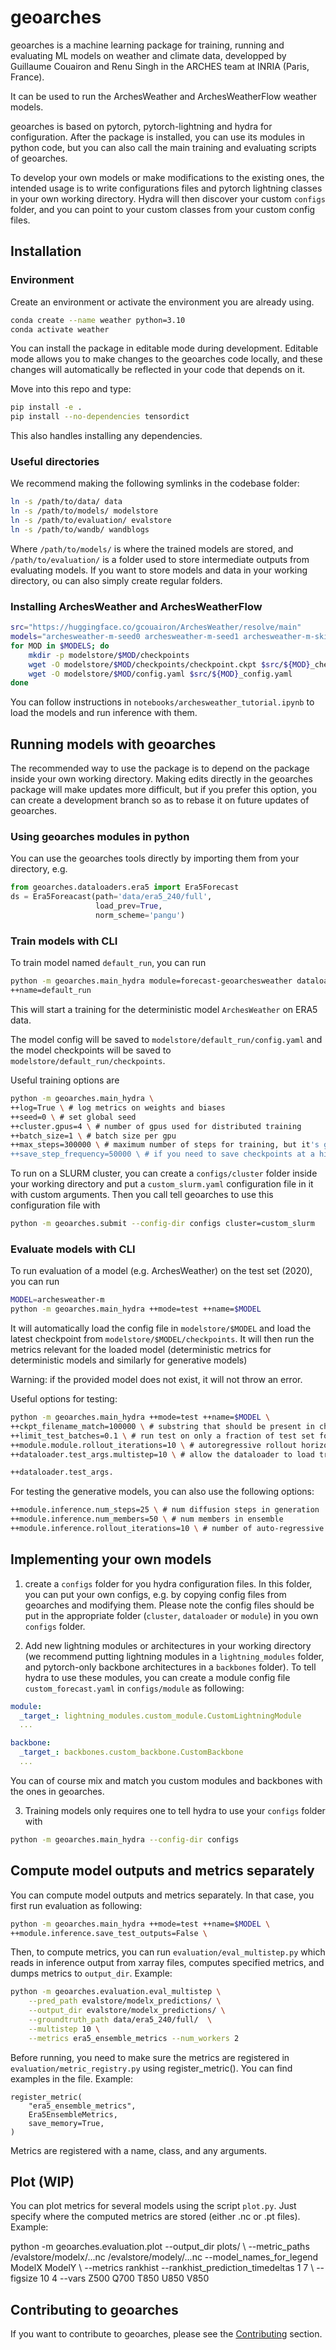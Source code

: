 # geoarches

geoarches is a machine learning package for training, running and evaluating ML models on weather and climate data, developped by Guillaume Couairon and Renu Singh in the ARCHES team at INRIA (Paris, France).

It can be used to run the ArchesWeather and ArchesWeatherFlow weather models.

geoarches is based on pytorch, pytorch-lightning and hydra for configuration. After the package is installed, you can use its modules in python code, but you can also call the main training and evaluating scripts of geoarches. 


To develop your own models or make modifications to the existing ones, the intended usage is to write configurations files and pytorch lightning classes in your own working directory. Hydra will then discover your custom ``configs`` folder, and you can point to your custom classes from your custom config files.


## Installation

### Environment

Create an environment or activate the environment you are already using.

```sh
conda create --name weather python=3.10
conda activate weather
```

You can install the package in editable mode during development.
Editable mode allows you to make changes to the geoarches code locally, and these changes will automatically be reflected in your code that depends on it.

Move into this repo and type:
```sh
pip install -e .
pip install --no-dependencies tensordict
```
This also handles installing any dependencies.

### Useful directories

We recommend making the following symlinks in the codebase folder:
```sh
ln -s /path/to/data/ data
ln -s /path/to/models/ modelstore
ln -s /path/to/evaluation/ evalstore
ln -s /path/to/wandb/ wandblogs
```
Where `/path/to/models/` is where the trained models are stored, and `/path/to/evaluation/` is a folder used to store intermediate outputs from evaluating models. If you want to store models and data in your working directory, ou can also simply create regular folders.

### Installing ArchesWeather and ArchesWeatherFlow

```sh
src="https://huggingface.co/gcouairon/ArchesWeather/resolve/main"
models="archesweather-m-seed0 archesweather-m-seed1 archesweather-m-skip-seed0 archesweather-m-skip-seed1 archesweathergen"
for MOD in $MODELS; do
    mkdir -p modelstore/$MOD/checkpoints
    wget -O modelstore/$MOD/checkpoints/checkpoint.ckpt $src/${MOD}_checkpoint.ckpt
    wget -O modelstore/$MOD/config.yaml $src/${MOD}_config.yaml 
done
```
You can follow instructions in `notebooks/archesweather_tutorial.ipynb` to load the models and run inference with them.

## Running models with geoarches

The recommended way to use the package is to depend on the package inside your own working directory. Making edits directly in the geoarches package will make updates more difficult, but if you prefer this option, you can create a development branch so as to rebase it on future updates of geoarches.

### Using geoarches modules in python

You can use the geoarches tools directly by importing them from your directory, e.g.

```python
from geoarches.dataloaders.era5 import Era5Forecast
ds = Era5Foreacast(path='data/era5_240/full',
                   load_prev=True,
                   norm_scheme='pangu')
```


### Train models with CLI

To train model named `default_run`, you can run
```sh
python -m geoarches.main_hydra module=forecast-geoarchesweather dataloader=era5 \
++name=default_run
```
This will start a training for the deterministic model `ArchesWeather` on ERA5 data.

The model config will be saved to `modelstore/default_run/config.yaml` and the model checkpoints will be saved to `modelstore/default_run/checkpoints`.

Useful training options are 
```sh
python -m geoarches.main_hydra \
++log=True \ # log metrics on weights and biases
++seed=0 \ # set global seed
++cluster.gpus=4 \ # number of gpus used for distributed training
++batch_size=1 \ # batch size per gpu
++max_steps=300000 \ # maximum number of steps for training, but it's good to leave this at 300k for era5 trainings
++save_step_frequency=50000 \ # if you need to save checkpoints at a higher frequency
```

To run on a SLURM cluster, you can create a `configs/cluster` folder inside your working directory and put a ``custom_slurm.yaml`` configuration file in it with custom arguments. Then you call tell geoarches to use this configuration file with

```sh
python -m geoarches.submit --config-dir configs cluster=custom_slurm
```

### Evaluate models with CLI

To run evaluation of a model (e.g. ArchesWeather) on the test set (2020), you can run 
```sh 
MODEL=archesweather-m
python -m geoarches.main_hydra ++mode=test ++name=$MODEL
```
It will automatically load the config file in `modelstore/$MODEL` and load the latest checkpoint from ``modelstore/$MODEL/checkpoints``.
It will then run the metrics relevant for the loaded model (deterministic metrics for deterministic models and similarly for generative models)

Warning: if the provided model does not exist, it will not throw an error.

Useful options for testing:
```sh
python -m geoarches.main_hydra ++mode=test ++name=$MODEL \
++ckpt_filename_match=100000 \ # substring that should be present in checkpoint file name, e.g. here for loading the checkpoint at step 100000
++limit_test_batches=0.1 \ # run test on only a fraction of test set for debugging
++module.module.rollout_iterations=10 \ # autoregressive rollout horizon, in which case the line below is also needed
++dataloader.test_args.multistep=10 \ # allow the dataloader to load trajectories of size 10

++dataloader.test_args.

```

For testing the generative models, you can also use the following options:
```sh
++module.inference.num_steps=25 \ # num diffusion steps in generation
++module.inference.num_members=50 \ # num members in ensemble
++module.inference.rollout_iterations=10 \ # number of auto-regressive steps, 10 days by default.
```

## Implementing your own models


1) create a `configs` folder for you hydra configuration files. In this folder, you can put your own configs, e.g. by copying config files from geoarches and modifying them. Please note the config files should be put in the appropriate folder (`cluster`, `dataloader` or `module`) in you own `configs` folder.

2) Add new lightning modules or architectures in your working directory (we recommend putting lightning modules in a `lightning_modules` folder, and pytorch-only backbone architectures in a `backbones` folder). To tell hydra to use these modules, you can create a module config file `custom_forecast.yaml` in `configs/module` as following:
```yaml
module:
  _target_: lightning_modules.custom_module.CustomLightningModule
  ...

backbone:
  _target_: backbones.custom_backbone.CustomBackbone
  ...
```
You can of course mix and match you custom modules and backbones with the ones in geoarches.

3. Training models only requires one to tell hydra to use your `configs` folder with
```sh
python -m geoarches.main_hydra --config-dir configs
```

## Compute model outputs and metrics separately

You can compute model outputs and metrics separately. In that case, you first run evaluation as following:
```sh
python -m geoarches.main_hydra ++mode=test ++name=$MODEL \
++module.inference.save_test_outputs=False \
```

Then, to compute metrics, you can run `evaluation/eval_multistep.py` which reads in inference output from xarray files, computes specified metrics, and dumps metrics to `output_dir`. Example:

```sh
python -m geoarches.evaluation.eval_multistep \
    --pred_path evalstore/modelx_predictions/ \
    --output_dir evalstore/modelx_predictions/ \
    --groundtruth_path data/era5_240/full/  \
    --multistep 10 \
    --metrics era5_ensemble_metrics --num_workers 2
```

Before running, you need to make sure the metrics are registered in `evaluation/metric_registry.py` using register_metric(). You can find examples in the file. Example: 

    register_metric(
        "era5_ensemble_metrics",
        Era5EnsembleMetrics,
        save_memory=True,
    )

Metrics are registered with a name, class, and any arguments.

## Plot (WIP)

You can plot metrics for several models using the script `plot.py`. Just specify where the computed metrics are stored (either .nc or .pt files). Example:

python -m geoarches.evaluation.plot --output_dir plots/ \ --metric_paths /evalstore/modelx/...nc /evalstore/modely/...nc --model_names_for_legend ModelX ModelY \ 
--metrics rankhist --rankhist_prediction_timedeltas 1 7 \ --figsize 10 4 --vars Z500 Q700 T850 U850 V850

## Contributing to geoarches

If you want to contribute to geoarches, please see the [Contributing](contributing.md) section.
